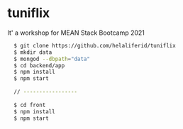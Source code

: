 # tuniflix

It' a workshop for MEAN Stack Bootcamp 2021

```bash
  $ git clone https://github.com/helaliferid/tuniflix
  $ mkdir data
  $ mongod --dbpath="data"
  $ cd backend/app
  $ npm install
  $ npm start
  
  // -----------------
  
  $ cd front
  $ npm install
  $ npm start

```
